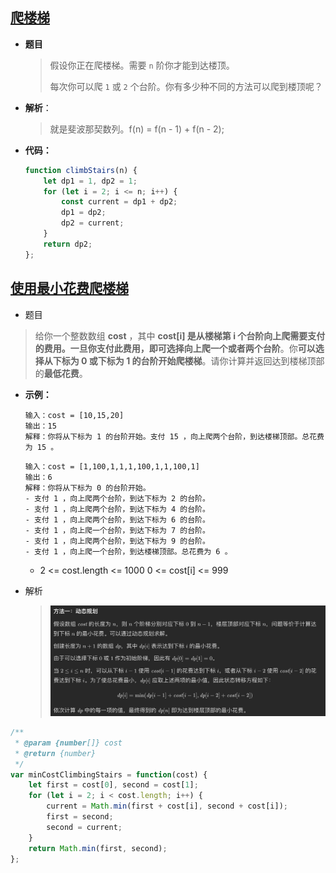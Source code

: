## [爬楼梯](https://leetcode.cn/problems/climbing-stairs/)

* **题目**

  >假设你正在爬楼梯。需要 `n` 阶你才能到达楼顶。
  >
  >每次你可以爬 `1` 或 `2` 个台阶。你有多少种不同的方法可以爬到楼顶呢？

* **解析**：

  >就是斐波那契数列。f(n) = f(n - 1) + f(n - 2);

* **代码：**

  ```js
  function climbStairs(n) {
      let dp1 = 1, dp2 = 1;
      for (let i = 2; i <= n; i++) {
          const current = dp1 + dp2;
          dp1 = dp2;
          dp2 = current;
      }
      return dp2;
  };
  ```

  

## [使用最小花费爬楼梯](https://leetcode.cn/problems/min-cost-climbing-stairs/)

* 题目

> 给你一个整数数组 **cost** ，其中 **cost[i] 是从楼梯第 i 个台阶向上爬需要支付的费用。**一旦你支付此费用，即可选择向上**爬一个或者两个台阶**。你**可以选择从下标为 0 或下标为 1 的台阶开始爬楼梯**。请你计算并返回达到楼梯顶部的**最低花费**。
>

* **示例：**

  ```
  输入：cost = [10,15,20]
  输出：15
  解释：你将从下标为 1 的台阶开始。支付 15 ，向上爬两个台阶，到达楼梯顶部。总花费为 15 。
  ```

  ```
  输入：cost = [1,100,1,1,1,100,1,1,100,1]
  输出：6
  解释：你将从下标为 0 的台阶开始。
  - 支付 1 ，向上爬两个台阶，到达下标为 2 的台阶。
  - 支付 1 ，向上爬两个台阶，到达下标为 4 的台阶。
  - 支付 1 ，向上爬两个台阶，到达下标为 6 的台阶。
  - 支付 1 ，向上爬一个台阶，到达下标为 7 的台阶。
  - 支付 1 ，向上爬两个台阶，到达下标为 9 的台阶。
  - 支付 1 ，向上爬一个台阶，到达楼梯顶部。总花费为 6 。
  ```

  * 2 <= cost.length <= 1000
    0 <= cost[i] <= 999

* 解析

  >![image-20220522211028833](01.爬楼梯系列.assets/image-20220522211028833.png)
  >

```js
/**
 * @param {number[]} cost
 * @return {number}
 */
var minCostClimbingStairs = function(cost) {
    let first = cost[0], second = cost[1];
    for (let i = 2; i < cost.length; i++) {
        current = Math.min(first + cost[i], second + cost[i]);
        first = second;
        second = current;
    }
    return Math.min(first, second);
};
```

